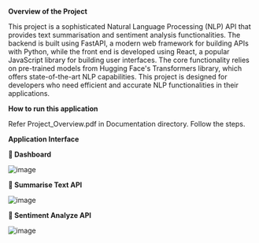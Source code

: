 **Overview of the Project**

This project is a sophisticated Natural Language Processing (NLP) API that provides text summarisation and sentiment analysis functionalities. The backend is built using FastAPI, a modern web framework for building APIs with Python, while the front end is developed using React, a popular JavaScript library for building user interfaces. The core functionality relies on pre-trained models from Hugging Face's Transformers library, which offers state-of-the-art NLP capabilities. 
This project is designed for developers who need efficient and accurate NLP functionalities in their applications.

**How to run this application**

Refer Project_Overview.pdf in Documentation directory. Follow the steps.

**Application Interface**

**	Dashboard**


![image](https://github.com/user-attachments/assets/e8933f0a-9120-46f6-a785-92014dd2291b)


**	Summarise Text API**


![image](https://github.com/user-attachments/assets/7c846962-ac0f-4bd2-85eb-c140edc53fe7)


**	Sentiment Analyze API**


![image](https://github.com/user-attachments/assets/7e9ae497-9aa7-43f7-ae2f-58ac9acc3d58)




